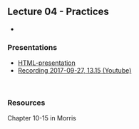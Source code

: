 ## Lecture 04 - Practices
* 

### Presentations
- [HTML-presentation](https://cdn.rawgit.com/2dv514/syllabus/master/lectures/04_practices/index.html#/)
- [Recording 2017-09-27, 13.15 (Youtube)](#)
<br />

### Resources
Chapter 10-15 in Morris